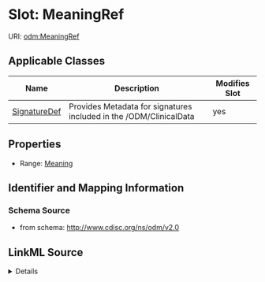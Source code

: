 # Slot: MeaningRef

URI: [odm:MeaningRef](http://www.cdisc.org/ns/odm/v2.0/MeaningRef)



<!-- no inheritance hierarchy -->




## Applicable Classes

| Name | Description | Modifies Slot |
| --- | --- | --- |
[SignatureDef](SignatureDef.md) | Provides Metadata for signatures included in the /ODM/ClinicalData |  yes  |







## Properties

* Range: [Meaning](Meaning.md)





## Identifier and Mapping Information







### Schema Source


* from schema: http://www.cdisc.org/ns/odm/v2.0




## LinkML Source

<details>
```yaml
name: MeaningRef
from_schema: http://www.cdisc.org/ns/odm/v2.0
rank: 1000
identifier: false
alias: MeaningRef
domain_of:
- SignatureDef
range: Meaning

```
</details>
